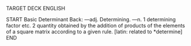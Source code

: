 TARGET DECK
ENGLISH

START
Basic
Determinant
Back: —adj. Determining. —n. 1 determining factor etc. 2 quantity obtained by the addition of products of the elements of a square matrix according to a given rule. [latin: related to *determine]
END
